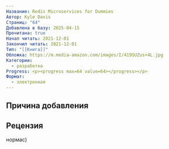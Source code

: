 ```yaml
---
Название: Redis Microservices for Dummies
Автор: Kyle Davis
Страниц: "64"
Добавлена в базу: 2025-04-15
Прочитана: true
Начал читать: 2021-12-01
Закончил читать: 2021-12-01
Тип: "[[Книга]]"
Обложка: https://m.media-amazon.com/images/I/419SUZus+4L.jpg
Категории:
  - разработка
Progress: <p><progress max=64 value=64></progress></p>
Формат:
  - электронная
---
```

## Причина добавления


## Рецензия

нормас)
